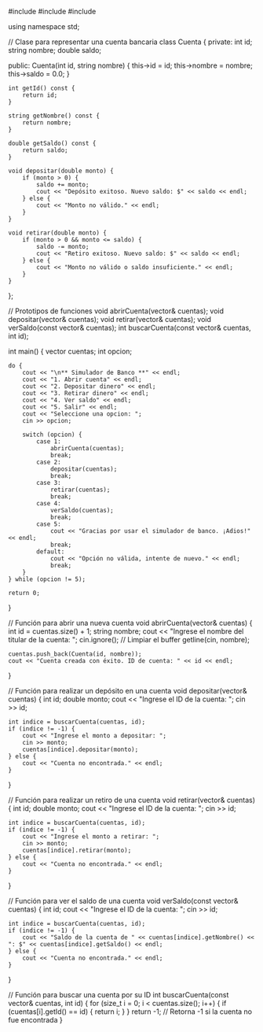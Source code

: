 #include <iostream>
#include <string>
#include <vector>

using namespace std;

// Clase para representar una cuenta bancaria
class Cuenta {
private:
    int id;
    string nombre;
    double saldo;

public:
    Cuenta(int id, string nombre) {
        this->id = id;
        this->nombre = nombre;
        this->saldo = 0.0;
    }

    int getId() const {
        return id;
    }

    string getNombre() const {
        return nombre;
    }

    double getSaldo() const {
        return saldo;
    }

    void depositar(double monto) {
        if (monto > 0) {
            saldo += monto;
            cout << "Depósito exitoso. Nuevo saldo: $" << saldo << endl;
        } else {
            cout << "Monto no válido." << endl;
        }
    }

    void retirar(double monto) {
        if (monto > 0 && monto <= saldo) {
            saldo -= monto;
            cout << "Retiro exitoso. Nuevo saldo: $" << saldo << endl;
        } else {
            cout << "Monto no válido o saldo insuficiente." << endl;
        }
    }
};

// Prototipos de funciones
void abrirCuenta(vector<Cuenta>& cuentas);
void depositar(vector<Cuenta>& cuentas);
void retirar(vector<Cuenta>& cuentas);
void verSaldo(const vector<Cuenta>& cuentas);
int buscarCuenta(const vector<Cuenta>& cuentas, int id);

int main() {
    vector<Cuenta> cuentas;
    int opcion;

    do {
        cout << "\n** Simulador de Banco **" << endl;
        cout << "1. Abrir cuenta" << endl;
        cout << "2. Depositar dinero" << endl;
        cout << "3. Retirar dinero" << endl;
        cout << "4. Ver saldo" << endl;
        cout << "5. Salir" << endl;
        cout << "Seleccione una opcion: ";
        cin >> opcion;

        switch (opcion) {
            case 1:
                abrirCuenta(cuentas);
                break;
            case 2:
                depositar(cuentas);
                break;
            case 3:
                retirar(cuentas);
                break;
            case 4:
                verSaldo(cuentas);
                break;
            case 5:
                cout << "Gracias por usar el simulador de banco. ¡Adios!" << endl;
                break;
            default:
                cout << "Opción no válida, intente de nuevo." << endl;
                break;
        }
    } while (opcion != 5);

    return 0;
}

// Función para abrir una nueva cuenta
void abrirCuenta(vector<Cuenta>& cuentas) {
    int id = cuentas.size() + 1;
    string nombre;
    cout << "Ingrese el nombre del titular de la cuenta: ";
    cin.ignore();  // Limpiar el buffer
    getline(cin, nombre);

    cuentas.push_back(Cuenta(id, nombre));
    cout << "Cuenta creada con éxito. ID de cuenta: " << id << endl;
}

// Función para realizar un depósito en una cuenta
void depositar(vector<Cuenta>& cuentas) {
    int id;
    double monto;
    cout << "Ingrese el ID de la cuenta: ";
    cin >> id;

    int indice = buscarCuenta(cuentas, id);
    if (indice != -1) {
        cout << "Ingrese el monto a depositar: ";
        cin >> monto;
        cuentas[indice].depositar(monto);
    } else {
        cout << "Cuenta no encontrada." << endl;
    }
}

// Función para realizar un retiro de una cuenta
void retirar(vector<Cuenta>& cuentas) {
    int id;
    double monto;
    cout << "Ingrese el ID de la cuenta: ";
    cin >> id;

    int indice = buscarCuenta(cuentas, id);
    if (indice != -1) {
        cout << "Ingrese el monto a retirar: ";
        cin >> monto;
        cuentas[indice].retirar(monto);
    } else {
        cout << "Cuenta no encontrada." << endl;
    }
}

// Función para ver el saldo de una cuenta
void verSaldo(const vector<Cuenta>& cuentas) {
    int id;
    cout << "Ingrese el ID de la cuenta: ";
    cin >> id;

    int indice = buscarCuenta(cuentas, id);
    if (indice != -1) {
        cout << "Saldo de la cuenta de " << cuentas[indice].getNombre() << ": $" << cuentas[indice].getSaldo() << endl;
    } else {
        cout << "Cuenta no encontrada." << endl;
    }
}

// Función para buscar una cuenta por su ID
int buscarCuenta(const vector<Cuenta>& cuentas, int id) {
    for (size_t i = 0; i < cuentas.size(); i++) {
        if (cuentas[i].getId() == id) {
            return i;
        }
    }
    return -1;  // Retorna -1 si la cuenta no fue encontrada
}
